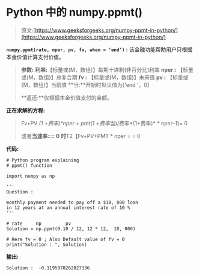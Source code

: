 # Python 中的 numpy.ppmt()

> 原文:[https://www.geeksforgeeks.org/numpy-ppmt-in-python/](https://www.geeksforgeeks.org/numpy-ppmt-in-python/)

**`numpy.ppmt(rate, nper, pv, fv, when = ‘end’)` :** 该金融功能帮助用户只根据本金价值计算支付价值。

> **参数:**
> **利率:**【标量或(M，数组)】每期十进制(非百分比)利率
> **nper :** 【标量或(M，数组)】总复合期
> **fv :** 【标量或(M，数组)】未来值
> **pv :** 【标量或(M，数组)】当前值
> **当:**开始时默认值为{'end '，0}
> 
> **返还:**仅根据本金价值支付的金额。

**正在求解的方程:**

> Fv+PV *(1 +费率)**nper + pmt*(1 +费率*当)/费率*(1+费率)* * nper–1)= 0
> 
> 或者**当速率== 0 时**T2【Fv+PV+PMT * nper = = 0

**代码:**

```
# Python program explaining 
# ppmt() function 

import numpy as np 

''' 
Question : 

monthly payment needed to pay off a $10, 000 loan
in 12 years at an annual interest rate of 10 %
'''

# rate     np         pv 
Solution = np.ppmt(0.10 / 12, 12 * 12,  10, 000) 

# Here fv = 0 ; Also Default value of fv = 0 
print("Solution : ", Solution) 
```

**输出:**

```
Solution :  -0.1195078262827336

```